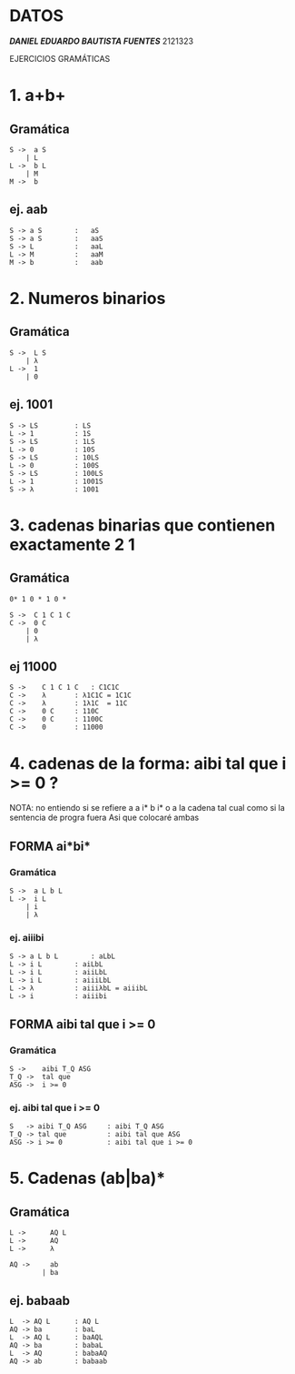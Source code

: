 # DATOS

***DANIEL EDUARDO BAUTISTA FUENTES***
2121323

EJERCICIOS GRAMÁTICAS

# 1. a+b+

## Gramática

```
S ->  a S
	| L
L ->  b L
	| M
M ->  b
```

## ej. aab

```
S -> a S		:	aS
S -> a S		:	aaS
S -> L			:	aaL
L -> M			: 	aaM
M -> b			:	aab
```

# 2. Numeros binarios

## Gramática
```
S ->  L S
	| λ
L ->  1
	| 0
```

## ej. 1001

```
S -> LS			: LS
L -> 1			: 1S
S -> LS 		: 1LS
L -> 0			: 10S
S -> LS			: 10LS
L -> 0			: 100S
S -> LS			: 100LS
L -> 1			: 1001S
S -> λ			: 1001
```

# 3. cadenas binarias que contienen exactamente 2 1

## Gramática

```
0* 1 0 * 1 0 *

S ->  C 1 C 1 C
C ->  0 C
	| 0
	| λ
```

## ej 11000

```
S ->	C 1 C 1 C	: C1C1C
C -> 	λ		: λ1C1C	= 1C1C
C -> 	λ		: 1λ1C  = 11C
C -> 	0 C		: 110C
C ->	0 C		: 1100C
C -> 	0		: 11000
```

# 4. cadenas de la forma: aibi tal que i >= 0 ?

NOTA: no entiendo si se refiere a a i* b i* o a la cadena tal cual como si la sentencia de progra fuera
Asi que colocaré ambas

## FORMA ai\*bi\*

### Gramática
```
S ->  a L b L
L ->  i L
	| i
	| λ
```

### ej. aiiibi

```
S -> a L b L		: aLbL
L -> i L		: aiLbL
L -> i L		: aiiLbL
L -> i L		: aiiiLbL
L -> λ			: aiiiλbL = aiiibL
L -> i			: aiiibi
```

## FORMA aibi tal que i >= 0

### Gramática

```
S ->    aibi T_Q ASG
T_Q ->  tal que
ASG ->  i >= 0
```

### ej. aibi tal que i >= 0

```
S   -> aibi T_Q ASG		: aibi T_Q ASG
T_Q -> tal que			: aibi tal que ASG
ASG -> i >= 0			: aibi tal que i >= 0
```

# 5. Cadenas (ab|ba)\*

## Gramática

```
L -> 	  AQ L
L -> 	  AQ
L -> 	  λ

AQ -> 	  ab
		| ba
```

## ej. babaab

```
L  -> AQ L		: AQ L
AQ -> ba		: baL
L  -> AQ L		: baAQL
AQ -> ba		: babaL
L  -> AQ		: babaAQ
AQ -> ab		: babaab
```